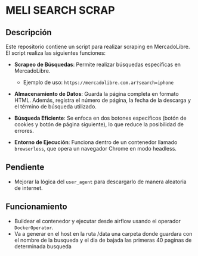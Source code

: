 # MELI SEARCH SCRAP

## Descripción
Este repositorio contiene un script para realizar scraping en MercadoLibre. El script realiza las siguientes funciones:

- **Scrapeo de Búsquedas**: Permite realizar búsquedas específicas en MercadoLibre.
  - Ejemplo de uso: `https://mercadolibre.com.ar?search=iphone`

- **Almacenamiento de Datos**: Guarda la página completa en formato HTML. Además, registra el número de página, la fecha de la descarga y el término de búsqueda utilizado.

- **Búsqueda Eficiente**: Se enfoca en dos botones específicos (botón de cookies y botón de página siguiente), lo que reduce la posibilidad de errores.

- **Entorno de Ejecución**: Funciona dentro de un contenedor llamado `browserless`, que opera un navegador Chrome en modo headless.

## Pendiente
- Mejorar la lógica del `user_agent` para descargarlo de manera aleatoria de internet.

## Funcionamiento
- Buildear el contenedor y ejecutar desde airflow usando el operador `DockerOperator`.
- Va a generar en el host en la ruta /data una carpeta donde guardara con el nombre de la busqueda y el dia de bajada las primeras 40 paginas de determinada busqueda
